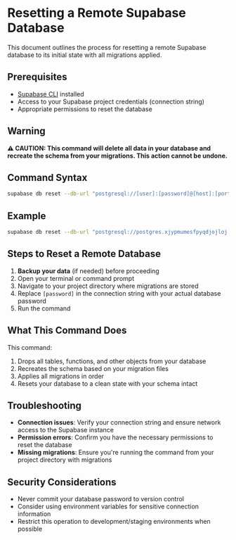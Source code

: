 # Resetting a Remote Supabase Database

This document outlines the process for resetting a remote Supabase database to its initial state with all migrations applied.

## Prerequisites

- [Supabase CLI](https://supabase.com/docs/guides/cli) installed
- Access to your Supabase project credentials (connection string)
- Appropriate permissions to reset the database

## Warning

**⚠️ CAUTION: This command will delete all data in your database and recreate the schema from your migrations. This action cannot be undone.**

## Command Syntax

```bash
supabase db reset --db-url "postgresql://[user]:[password]@[host]:[port]/[database]"
```

## Example

```bash
supabase db reset --db-url "postgresql://postgres.xjypmumesfpyqdjojloj:[password]@aws-0-us-east-1.pooler.supabase.com:5432/postgres"
```

## Steps to Reset a Remote Database

1. **Backup your data** (if needed) before proceeding
2. Open your terminal or command prompt
3. Navigate to your project directory where migrations are stored
4. Replace `[password]` in the connection string with your actual database password
5. Run the command

## What This Command Does

This command:
1. Drops all tables, functions, and other objects from your database
2. Recreates the schema based on your migration files
3. Applies all migrations in order
4. Resets your database to a clean state with your schema intact

## Troubleshooting

- **Connection issues**: Verify your connection string and ensure network access to the Supabase instance
- **Permission errors**: Confirm you have the necessary permissions to reset the database
- **Missing migrations**: Ensure you're running the command from your project directory with migrations

## Security Considerations

- Never commit your database password to version control
- Consider using environment variables for sensitive connection information
- Restrict this operation to development/staging environments when possible